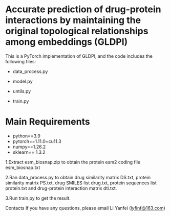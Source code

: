 # Accurate prediction of drug-protein interactions by maintaining the original topological relationships among embeddings (GLDPI)

This is a PyTorch implementation of GLDPI, and the code includes the following files:

* data_process.py

*  model.py

*  untils.py

*  train.py


# Main Requirements

* python==3.9 
* pytorch==1.11.0+cu11.3
* numpy==1.26.2
* sklearn== 1.3.2

1.Extract esm_biosnap.zip to obtain the protein esm2 coding file  esm_biosnap.txt

2.Ran data_process.py to obtain drug similarity matrix DS.txt, protein similarity matrix PS.txt, drug SMILES list drug.txt, protein sequences list protein.txt and drug-protein interaction matrix dti.txt.

3.Run train.py to get the result.

Contacts
If you have any questions, please email Li Yanfei (lyfinf@163.com)

